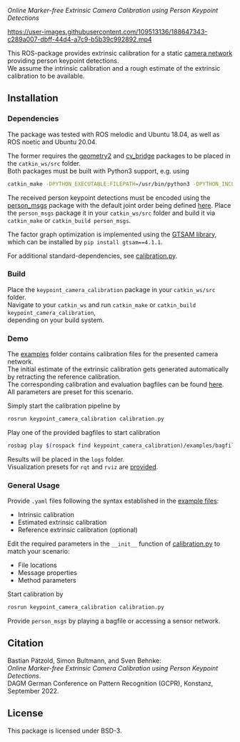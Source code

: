 *Online Marker-free Extrinsic Camera Calibration using Person Keypoint Detections*

https://user-images.githubusercontent.com/109513136/188647343-c289a007-dbff-44d4-a7c9-b5b39c992892.mp4

This ROS-package provides extrinsic calibration for a static [camera network](https://github.com/AIS-Bonn/SmartEdgeSensor3DHumanPose) providing person keypoint detections.<br>
We assume the intrinsic calibration and a rough estimate of the extrinsic calibration to be available.

## Installation

### Dependencies

The package was tested with ROS melodic and Ubuntu 18.04, as well as ROS noetic and Ubuntu 20.04. 

The former requires the [geometry2](https://github.com/ros/geometry2) and [cv_bridge](https://github.com/ros-perception/vision_opencv) packages to be placed in the `catkin_ws/src` folder.<br>
Both packages must be built with Python3 support, e.g. using 
```bash
catkin_make -DPYTHON_EXECUTABLE:FILEPATH=/usr/bin/python3 -DPYTHON_INCLUDE_DIR=/usr/include/python3.6m -DPYTHON_LIBRARY=/usr/lib/x86_64-linux-gnu/libpython3.6m.so
```

The received person keypoint detections must be encoded using the [person_msgs](person_msgs/msg) package with the default joint order being defined [here](keypoint_camera_calibration/examples/keypoint_correspondences.txt).
Place the `person_msgs` package it in your `catkin_ws/src` folder and build it via `catkin_make` or `catkin_build person_msgs`.

The factor graph optimization is implemented using the [GTSAM library](https://github.com/borglab/gtsam),<br>
which can be installed by `pip install gtsam==4.1.1`.

For additional standard-dependencies, see [calibration.py](keypoint_camera_calibration/scripts/calibration.py).

### Build

Place the `keypoint_camera_calibration` package in your `catkin_ws/src` folder.<br>
Navigate to your `catkin_ws` and run `catkin_make` or `catkin_build keypoint_camera_calibration`,<br> 
depending on your build system.

### Demo

The [examples](keypoint_camera_calibration/examples) folder contains calibration files for the presented camera network.<br>
The initial estimate of the extrinsic calibration gets generated automatically by retracting the reference calibration.<br>
The corresponding calibration and evaluation bagfiles can be found [here](https://cloud.vi.cs.uni-bonn.de/index.php/s/F8DqX7sFCHaodBN).<br>
All parameters are preset for this scenario.<br>

Simply start the calibration pipeline by 
```bash
rosrun keypoint_camera_calibration calibration.py
```
Play one of the provided bagfiles to start calibration
```bash
rosbag play $(rospack find keypoint_camera_calibration)/examples/bagfiles/2022-05-26_calib_2persons_3min.bag
```

Results will be placed in the `logs` folder.<br>
Visualization presets for `rqt` and `rviz` are [provided](keypoint_camera_calibration/examples/presets).

### General Usage

Provide `.yaml` files following the syntax established in the [example files](keypoint_camera_calibration/examples):
* Intrinsic calibration
* Estimated extrinsic calibration 
* Reference extrinsic calibration (optional)

Edit the required parameters in the `__init__` function of [calibration.py](keypoint_camera_calibration/scripts/calibration.py) to match your scenario:
* File locations
* Message properties
* Method parameters

Start calibration by
```bash
rosrun keypoint_camera_calibration calibration.py
```
Provide `person_msgs` by playing a bagfile or accessing a sensor network. 

## Citation

Bastian Pätzold, Simon Bultmann, and Sven Behnke:<br>
*Online Marker-free Extrinsic Camera Calibration using Person Keypoint Detections*.<br>
DAGM German Conference on Pattern Recognition (GCPR), Konstanz, September 2022.

## License

This package is licensed under BSD-3.
